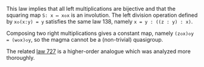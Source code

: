 This law implies that all left multiplications are bijective and that the squaring map `S: x ↦ x◇x` is an involution.  The left division operation defined by `x◇(x:y) = y` satisfies the same law 138, namely `x = y : ((z : y) : x)`.

Composing two right multiplications gives a constant map, namely `(z◇x)◇y = (w◇x)◇y`, so the magma cannot be a (non-trivial) quasigroup.

The related [law 727](https://teorth.github.io/equational_theories/implications/?727) is a higher-order analogue which was analyzed more thoroughly.
